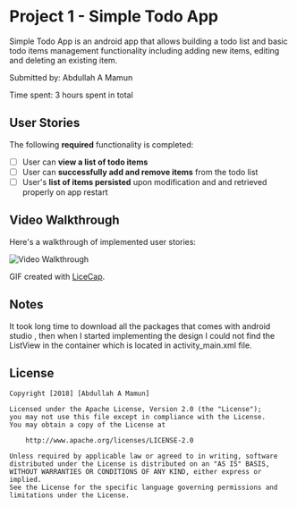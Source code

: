 # Project 1 - Simple Todo App

Simple Todo App is an android app that allows building a todo list and basic todo items management functionality including adding new items, editing and deleting an existing item.

Submitted by: Abdullah A Mamun

Time spent: 3 hours spent in total

## User Stories

The following **required** functionality is completed:

* [ ] User can **view a list of todo items**
* [ ] User can **successfully add and remove items** from the todo list
* [ ] User's **list of items persisted** upon modification and and retrieved properly on app restart

## Video Walkthrough

Here's a walkthrough of implemented user stories:

<img src='https://imgur.com/k76D9MV' title='Video Walkthrough' width='' alt='Video Walkthrough' />

GIF created with [LiceCap](http://www.cockos.com/licecap/).

## Notes
It took long time to  download all the packages that comes with android studio , then when I started implementing the design I could not find the ListView in the container which is located in activity_main.xml file.

## License

    Copyright [2018] [Abdullah A Mamun]

    Licensed under the Apache License, Version 2.0 (the "License");
    you may not use this file except in compliance with the License.
    You may obtain a copy of the License at

        http://www.apache.org/licenses/LICENSE-2.0

    Unless required by applicable law or agreed to in writing, software
    distributed under the License is distributed on an "AS IS" BASIS,
    WITHOUT WARRANTIES OR CONDITIONS OF ANY KIND, either express or implied.
    See the License for the specific language governing permissions and
    limitations under the License.
